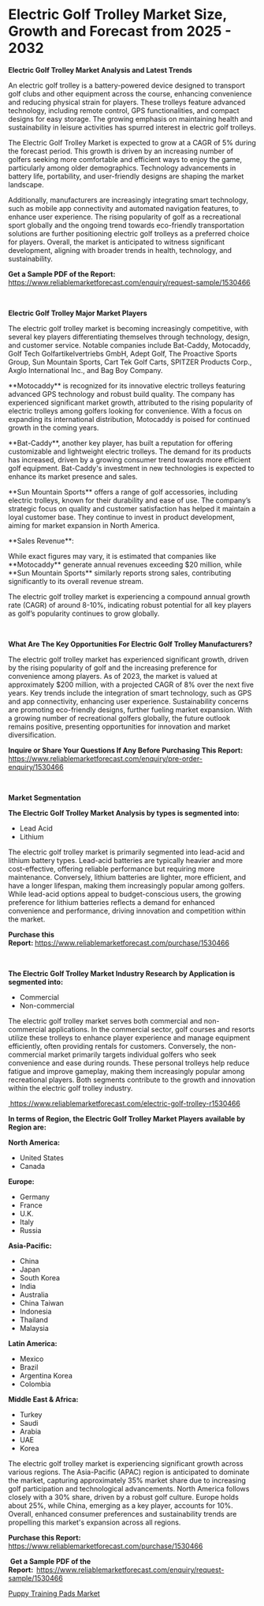 <p><h1>Electric Golf Trolley Market Size, Growth and Forecast from 2025 - 2032</h1></p><p><strong>Electric Golf Trolley Market Analysis and Latest Trends</strong></p>
<p><p>An electric golf trolley is a battery-powered device designed to transport golf clubs and other equipment across the course, enhancing convenience and reducing physical strain for players. These trolleys feature advanced technology, including remote control, GPS functionalities, and compact designs for easy storage. The growing emphasis on maintaining health and sustainability in leisure activities has spurred interest in electric golf trolleys.</p><p>The Electric Golf Trolley Market is expected to grow at a CAGR of 5% during the forecast period. This growth is driven by an increasing number of golfers seeking more comfortable and efficient ways to enjoy the game, particularly among older demographics. Technology advancements in battery life, portability, and user-friendly designs are shaping the market landscape.</p><p>Additionally, manufacturers are increasingly integrating smart technology, such as mobile app connectivity and automated navigation features, to enhance user experience. The rising popularity of golf as a recreational sport globally and the ongoing trend towards eco-friendly transportation solutions are further positioning electric golf trolleys as a preferred choice for players. Overall, the market is anticipated to witness significant development, aligning with broader trends in health, technology, and sustainability.</p></p>
<p><strong>Get a Sample PDF of the Report:&nbsp;</strong> <a href="https://www.reliablemarketforecast.com/enquiry/request-sample/1530466?utm_campaign=2255&utm_medium=2&utm_source=Github&utm_content=ia&utm_term=07022025&utm_id=electric-golf-trolley">https://www.reliablemarketforecast.com/enquiry/request-sample/1530466</a></p>
<p>&nbsp;</p>
<p><strong>Electric Golf Trolley Major Market Players</strong></p>
<p><p>The electric golf trolley market is becoming increasingly competitive, with several key players differentiating themselves through technology, design, and customer service. Notable companies include Bat-Caddy, Motocaddy, Golf Tech Golfartikelvertriebs GmbH, Adept Golf, The Proactive Sports Group, Sun Mountain Sports, Cart Tek Golf Carts, SPITZER Products Corp., Axglo International Inc., and Bag Boy Company.</p><p>**Motocaddy** is recognized for its innovative electric trolleys featuring advanced GPS technology and robust build quality. The company has experienced significant market growth, attributed to the rising popularity of electric trolleys among golfers looking for convenience. With a focus on expanding its international distribution, Motocaddy is poised for continued growth in the coming years.</p><p>**Bat-Caddy**, another key player, has built a reputation for offering customizable and lightweight electric trolleys. The demand for its products has increased, driven by a growing consumer trend towards more efficient golf equipment. Bat-Caddy's investment in new technologies is expected to enhance its market presence and sales.</p><p>**Sun Mountain Sports** offers a range of golf accessories, including electric trolleys, known for their durability and ease of use. The company’s strategic focus on quality and customer satisfaction has helped it maintain a loyal customer base. They continue to invest in product development, aiming for market expansion in North America.</p><p>**Sales Revenue**: </p><p>While exact figures may vary, it is estimated that companies like **Motocaddy** generate annual revenues exceeding $20 million, while **Sun Mountain Sports** similarly reports strong sales, contributing significantly to its overall revenue stream.</p><p>The electric golf trolley market is experiencing a compound annual growth rate (CAGR) of around 8-10%, indicating robust potential for all key players as golf’s popularity continues to grow globally.</p></p>
<p>&nbsp;</p>
<p><strong>What Are The Key Opportunities For Electric Golf Trolley Manufacturers?</strong></p>
<p><p>The electric golf trolley market has experienced significant growth, driven by the rising popularity of golf and the increasing preference for convenience among players. As of 2023, the market is valued at approximately $200 million, with a projected CAGR of 8% over the next five years. Key trends include the integration of smart technology, such as GPS and app connectivity, enhancing user experience. Sustainability concerns are promoting eco-friendly designs, further fueling market expansion. With a growing number of recreational golfers globally, the future outlook remains positive, presenting opportunities for innovation and market diversification.</p></p>
<p><strong>Inquire or Share Your Questions If Any Before Purchasing This Report:</strong> <a href="https://www.reliablemarketforecast.com/enquiry/pre-order-enquiry/1530466?utm_campaign=2255&utm_medium=2&utm_source=Github&utm_content=ia&utm_term=07022025&utm_id=electric-golf-trolley">https://www.reliablemarketforecast.com/enquiry/pre-order-enquiry/1530466</a></p>
<p>&nbsp;</p>
<p><strong>Market Segmentation</strong></p>
<p><strong>The Electric Golf Trolley Market Analysis by types is segmented into:</strong></p>
<p><ul><li>Lead Acid</li><li>Lithium</li></ul></p>
<p><p>The electric golf trolley market is primarily segmented into lead-acid and lithium battery types. Lead-acid batteries are typically heavier and more cost-effective, offering reliable performance but requiring more maintenance. Conversely, lithium batteries are lighter, more efficient, and have a longer lifespan, making them increasingly popular among golfers. While lead-acid options appeal to budget-conscious users, the growing preference for lithium batteries reflects a demand for enhanced convenience and performance, driving innovation and competition within the market.</p></p>
<p><strong>Purchase this Report:&nbsp;</strong><a href="https://www.reliablemarketforecast.com/purchase/1530466?utm_campaign=2255&utm_medium=2&utm_source=Github&utm_content=ia&utm_term=07022025&utm_id=electric-golf-trolley">https://www.reliablemarketforecast.com/purchase/1530466</a></p>
<p>&nbsp;</p>
<p><strong>The Electric Golf Trolley Market Industry Research by Application is segmented into:</strong></p>
<p><ul><li>Commercial</li><li>Non-commercial</li></ul></p>
<p><p>The electric golf trolley market serves both commercial and non-commercial applications. In the commercial sector, golf courses and resorts utilize these trolleys to enhance player experience and manage equipment efficiently, often providing rentals for customers. Conversely, the non-commercial market primarily targets individual golfers who seek convenience and ease during rounds. These personal trolleys help reduce fatigue and improve gameplay, making them increasingly popular among recreational players. Both segments contribute to the growth and innovation within the electric golf trolley industry.</p></p>
<p><a href="https://www.reliablemarketforecast.com/electric-golf-trolley-r1530466?utm_campaign=2255&utm_medium=2&utm_source=Github&utm_content=ia&utm_term=07022025&utm_id=electric-golf-trolley">&nbsp;https://www.reliablemarketforecast.com/electric-golf-trolley-r1530466</a></p>
<p><strong>In terms of Region, the Electric Golf Trolley Market Players available by Region are:</strong></p>
<p>
    <p> <strong> North America: </strong>
        <ul>
            <li>United States</li>
            <li>Canada</li>
        </ul>
        </p> 
    <p> <strong> Europe: </strong>
        <ul>
            <li>Germany</li>
            <li>France</li>
            <li>U.K.</li>
            <li>Italy</li>
            <li>Russia</li>
        </ul>
        </p> 
    <p> <strong> Asia-Pacific: </strong>
        <ul>
            <li>China</li>
            <li>Japan</li>
            <li>South Korea</li>
            <li>India</li>
            <li>Australia</li>
            <li>China Taiwan</li>
            <li>Indonesia</li>
            <li>Thailand</li>
            <li>Malaysia</li>
        </ul>
        </p> 
    <p> <strong> Latin America: </strong>
        <ul>
            <li>Mexico</li>
            <li>Brazil</li>
            <li>Argentina Korea</li>
            <li>Colombia</li>
        </ul>
        </p> 
    <p> <strong> Middle East & Africa: </strong>
        <ul>
            <li>Turkey</li>
            <li>Saudi</li>
            <li>Arabia</li>
            <li>UAE</li>
            <li>Korea</li>
        </ul>
    </p>
    </p>
<p><p>The electric golf trolley market is experiencing significant growth across various regions. The Asia-Pacific (APAC) region is anticipated to dominate the market, capturing approximately 35% market share due to increasing golf participation and technological advancements. North America follows closely with a 30% share, driven by a robust golf culture. Europe holds about 25%, while China, emerging as a key player, accounts for 10%. Overall, enhanced consumer preferences and sustainability trends are propelling this market's expansion across all regions.</p></p>
<p><strong>Purchase this Report: </strong><a href="https://www.reliablemarketforecast.com/purchase/1530466?utm_campaign=2255&utm_medium=2&utm_source=Github&utm_content=ia&utm_term=07022025&utm_id=electric-golf-trolley">https://www.reliablemarketforecast.com/purchase/1530466</a></p>
<p>&nbsp;<strong>Get a Sample PDF of the Report:&nbsp;&nbsp;</strong><a href="https://www.reliablemarketforecast.com/enquiry/request-sample/1530466?utm_campaign=2255&utm_medium=2&utm_source=Github&utm_content=ia&utm_term=07022025&utm_id=electric-golf-trolley">https://www.reliablemarketforecast.com/enquiry/request-sample/1530466</a></p>
<p><strong></strong></p>
<p><p><a href="https://github.com/kbollin866/Market-Research-Report-List-1/blob/main/puppy-training-pads-market.md?utm_campaign=2255&utm_medium=2&utm_source=Github&utm_content=ia&utm_term=07022025&utm_id=electric-golf-trolley">Puppy Training Pads Market</a></p></p>